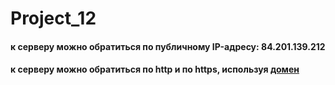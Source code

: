 # Project_12

#### к серверу можно обратиться по публичному IP-адресу: 84.201.139.212

#### к серверу можно обратиться по http и по https, используя [домен](http://mesto-loi.site/users)
